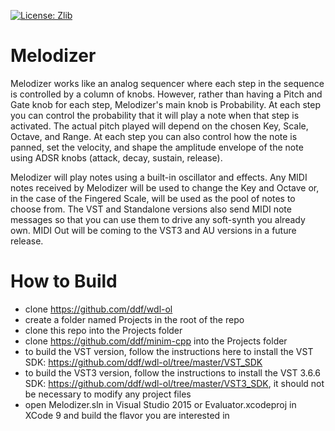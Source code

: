 [![License: Zlib](https://img.shields.io/badge/License-Zlib-lightgrey.svg)](https://opensource.org/licenses/Zlib)

# Melodizer

Melodizer works like an analog sequencer where each step in the sequence is controlled by a column of knobs. However, rather than having a Pitch and Gate knob for each step, Melodizer's main knob is Probability. At each step you can control the probability that it will play a note when that step is activated. The actual pitch played will depend on the chosen Key, Scale, Octave, and Range. At each step you can also control how the note is panned, set the velocity, and shape the amplitude envelope of the note using ADSR knobs (attack, decay, sustain, release).

Melodizer will play notes using a built-in oscillator and effects. Any MIDI notes received by Melodizer will be used to change the Key and Octave or, in the case of the Fingered Scale, will be used as the pool of notes to choose from.  The VST and Standalone versions also send MIDI note messages so that you can use them to drive any soft-synth you already own. MIDI Out will be coming to the VST3 and AU versions in a future release.

# How to Build

- clone https://github.com/ddf/wdl-ol
- create a folder named Projects in the root of the repo
- clone this repo into the Projects folder
- clone https://github.com/ddf/minim-cpp into the Projects folder
- to build the VST version, follow the instructions here to install the VST SDK: https://github.com/ddf/wdl-ol/tree/master/VST_SDK
- to build the VST3 version, follow the instructions to install the VST 3.6.6 SDK: https://github.com/ddf/wdl-ol/tree/master/VST3_SDK, it should not be necessary to modify any project files
- open Melodizer.sln in Visual Studio 2015 or Evaluator.xcodeproj in XCode 9 and build the flavor you are interested in
